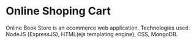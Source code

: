 # Online Shoping Cart
 
Online Book Store  is an ecommerce web application. Technologies used: NodeJS (ExpressJS), HTML(ejs templating engine), CSS, MongoDB.
